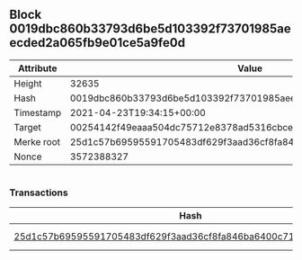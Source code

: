 ## Block 0019dbc860b33793d6be5d103392f73701985aeecded2a065fb9e01ce5a9fe0d

Attribute | Value
--- | ---
Height | 32635
Hash | 0019dbc860b33793d6be5d103392f73701985aeecded2a065fb9e01ce5a9fe0d
Timestamp | 2021-04-23T19:34:15+00:00
Target | 00254142f49eaaa504dc75712e8378ad5316cbcead634704b3734b6271167cc4
Merke root | 25d1c57b69595591705483df629f3aad36cf8fa846ba6400c71e46d7692c1adb
Nonce | 3572388327

```

```

### Transactions

Hash | Amount
--- | ---
[25d1c57b69595591705483df629f3aad36cf8fa846ba6400c71e46d7692c1adb](25d1c57b69595591705483df629f3aad36cf8fa846ba6400c71e46d7692c1adb.md) | 10.00000000 SKEPTI 
